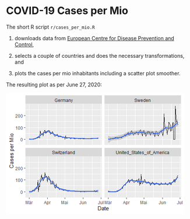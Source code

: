 # COVID-19 Cases per Mio

The short R script `r/cases_per_mio.R`

1. downloads data from [European Centre for Disease Prevention and Control](https://www.ecdc.europa.eu/en),

2. selects a couple of countries and does the necessary transformations, and

3. plots the cases per mio inhabitants including a scatter plot smoother.

The resulting plot as per June 27, 2020:

![Some curves](cases_per_mio.png)
